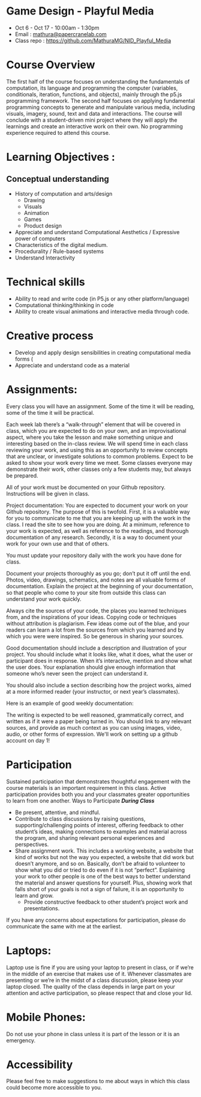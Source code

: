 # Game Design - Playful Media
* Oct 6 - Oct 17 - 10:00am - 1:30pm
* Email : mathura@papercranelab.com
* Class repo : https://github.com/MathuraMG/NID_Playful_Media

# Course Overview
The first half of the course focuses on understanding the fundamentals of computation, its language and programming the computer (variables, conditionals, iteration, functions, and objects), mainly through the p5.js programming framework.
The second half focuses on applying fundamental programming concepts to generate and manipulate various media, including visuals, imagery, sound, text and data and interactions.
The course will conclude with a student-driven mini project where they will apply the learnings and create an interactive work on their own.
No programming experience required to attend this course.

# Learning Objectives :
## Conceptual understanding
* History of computation and arts/design
  * Drawing
  * Visuals
  * Animation
  * Games 
  * Product design
* Appreciate and understand Computational Aesthetics / Expressive power of computers
* Characteristics of the digital medium.
* Procedurality / Rule-based systems
* Understand Interactivity

# Technical skills
* Ability to read and write code (in P5.js or any other platform/language)
* Computational thinking/thinking in code
* Ability to create visual animations and interactive media through code.

# Creative process
* Develop and apply design sensibilities in creating computational media forms (
* Appreciate and understand code as a material


# Assignments:
Every class you will have an assignment. Some of the time it will be reading, some of the time it will be practical.

Each week lab there’s a “walk-through” element that will be covered in class, which you are expected to do on your own, and an improvisational aspect, where you take the lesson and make something unique and interesting based on the in-class review. We will spend time in each class reviewing your work, and using this as an opportunity to review concepts that are unclear, or investigate solutions to common problems. Expect to be asked to show your work every time we meet. Some classes everyone may demonstrate their work, other classes only a few students may, but always be prepared.

All of your work must be documented on your Github repository. Instructions will be given in class.

Project documentation: You are expected to document your work on your Github repository. The purpose of this is twofold. First, it is a valuable way for you to communicate to me that you are keeping up with the work in the class. I read the site to see how you are doing. At a minimum, reference to your work is expected, as well as reference to the readings, and thorough documentation of any research. Secondly, it is a way to document your work for your own use and that of others.

You must update your repository daily with the work you have done for class.

Document your projects thoroughly as you go; don’t put it off until the end. Photos, video, drawings, schematics, and notes are all valuable forms of documentation. Explain the project at the beginning of your documentation, so that people who come to your site from outside this class can understand your work quickly.

Always cite the sources of your code, the places you learned techniques from, and the inspirations of your ideas. Copying code or techniques without attribution is plagiarism. Few ideas come out of the blue, and your readers can learn a lot from the sources from which you learned and by which you were were inspired. So be generous in sharing your sources.

Good documentation should include a description and illustration of your project. You should include what it looks like, what it does, what the user or participant does in response. When it’s interactive, mention and show what the user does. Your explanation should give enough information that someone who’s never seen the project can understand it.

You should also include a section describing how the project works, aimed at a more informed reader (your instructor, or next year’s classmates). 

Here is an example of good weekly documentation:


The writing is expected to be well reasoned, grammatically correct, and written as if it were a paper being turned in. You should link to any relevant sources, and provide as much context as you can using images, video, audio, or other forms of expression. 
We'll work on setting up a github account on day 1!

# Participation
Sustained participation that demonstrates thoughtful engagement with the course materials is an important requirement in this class.
Active participation provides both you and your classmates greater opportunities to learn from one another.
Ways to Participate ***During Class***
  * Be present, attentive, and mindful.
  * Contribute to class discussions by raising questions, supporting/challenging points of interest, offering feedback to other student’s ideas, making connections to examples and material across the program, and sharing relevant personal experiences and perspectives.
  * Share assignment work. This includes a working website, a website that kind of works but not the way you expected, a website that did work but doesn’t anymore, and so on. Basically, don’t be afraid to volunteer to show what you did or tried to do even if it is not “perfect”. Explaining your work to other people is one of the best ways to better understand the material and answer questions for yourself. Plus, showing work that falls short of your goals is not a sign of failure, it is an opportunity to learn and grow.
    - Provide constructive feedback to other student’s project work and presentations.

If you have any concerns about expectations for participation, please do communicate the same with me at the earliest.

# Laptops:
Laptop use is fine if you are using your laptop to present in class, or if we’re in the middle of an exercise that makes use of it. Whenever classmates are presenting or we’re in the midst of a class discussion, please keep your laptop closed. The quality of the class depends in large part on your attention and active participation, so please respect that and close your lid.

# Mobile Phones:
Do not use your phone in class unless it is part of the lesson or it is an emergency.

# Accessibility
Please feel free to make suggestions to me about ways in which this class could become more accessible to you.